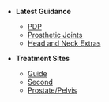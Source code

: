 - **Latest Guidance**
    - [PDP](Latest/PDP.md)
    - [Prosthetic Joints](Latest/Prosthetic.md)
    - [Head and Neck Extras](Latest/HeadNeckExtras.md)

- **Treatment Sites**
    - [Guide](Home/guide.md)
    - [Second](Home/second.md)
    - [Prostate/Pelvis](Home/ProstatePelvis.md)
